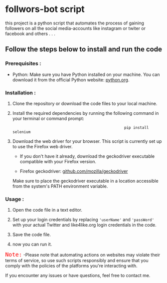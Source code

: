 # follwors-bot script

this project is a python script that automates the process of gaining followers on all the social media-accounts like instagram or twiter or facebook and others . . .


## Follow the steps below to install and run the code 




###  Prerequisites :


  - Python: Make sure you have Python installed on your machine. You can download it from the official Python website: [python.org](https://www.python.org).

###  Installation :

  1. Clone the repository or download the code files to your local machine.

  2. Install the required dependencies by running the following command in your terminal or command prompt:

                                                           pip install selenium


  3. Download the web driver for your browser. This script is currently set up to use the Firefox web driver.
     - If you don't have it already, download the geckodriver executable compatible with your Firefox version.


  
     - Firefox geckodriver: [github.com/mozilla/geckodriver](https://github.com/mozilla/geckodriver)

      Make sure to place the geckodriver executable in a location accessible from the system's PATH environment variable.

###  Usage :

  1. Open the code file in a text editor.

  2. Set up your login credentials by replacing `'userName'` and `'passWord'` with your actual Twitter and like4like.org login credentials in the code.

  3. Save the code file.

  4. now you can run it. 



<kbd style="font-size: 18px; color: red;">Note:</kbd>
 -Please note that automating actions on websites may violate their terms of service, 
  so use such scripts responsibly and ensure that you comply with the policies of the platforms you're interacting with.

If you encounter any issues or have questions, feel free to contact me.
